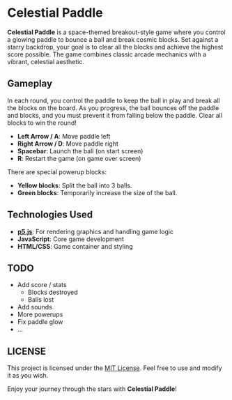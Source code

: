 # Celestial Paddle

**Celestial Paddle** is a space-themed breakout-style game where you control a glowing paddle to bounce a ball and break cosmic blocks. Set against a starry backdrop, your goal is to clear all the blocks and achieve the highest score possible. The game combines classic arcade mechanics with a vibrant, celestial aesthetic.

## Gameplay

In each round, you control the paddle to keep the ball in play and break all the blocks on the board. As you progress, the ball bounces off the paddle and blocks, and you must prevent it from falling below the paddle. Clear all blocks to win the round!

- **Left Arrow / A**: Move paddle left
- **Right Arrow / D**: Move paddle right
- **Spacebar**: Launch the ball (on start screen)
- **R**: Restart the game (on game over screen)

There are special powerup blocks:
- **Yellow blocks**: Split the ball into 3 balls.
- **Green blocks**: Temporarily increase the size of the ball.

## Technologies Used

- **[p5.js](https://p5js.org/)**: For rendering graphics and handling game logic
- **JavaScript**: Core game development
- **HTML/CSS**: Game container and styling

## TODO

- Add score / stats
  - Blocks destroyed
  - Balls lost
- Add sounds
- More powerups
- Fix paddle glow
- ...

## LICENSE
This project is licensed under the [MIT License](LICENSE). Feel free to use and modify it as you wish.

Enjoy your journey through the stars with **Celestial Paddle**!